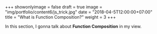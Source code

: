 +++
showonlyimage = false
draft = true
image = "img/portfolio/content6/js_trick.jpg"
date = "2018-04-5T12:00:00+07:00"
title = "What is Function Composition?"
weight = 3
+++

In this section, I gonna talk about **Function Composition** in my view.
<!--more-->